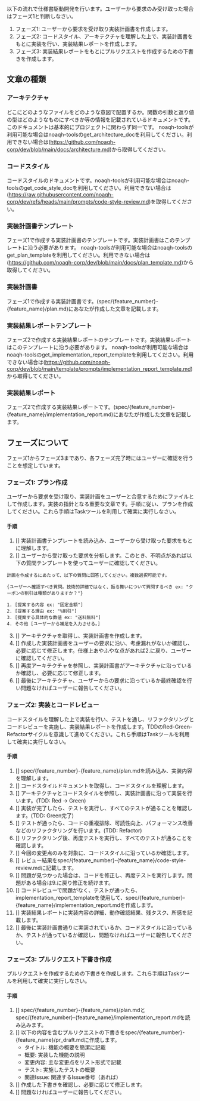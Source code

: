 以下の流れで仕様書駆動開発を行います。ユーザーから要求のみ受け取った場合はフェーズ1と判断しなさい。
1. フェーズ1: ユーザーから要求を受け取り実装計画書を作成します。
2. フェーズ2: コードスタイル、アーキテクチャを理解した上で、実装計画書をもとに実装を行い、実装結果レポートを作成します。
3. フェーズ3: 実装結果レポートをもとにプルリクエストを作成するための下書きを作成します。

## 文章の種類
### アーキテクチャ
どこにどのようなファイルをどのような意図で配置するか。関数の引数と返り値の型はどのようなものにすべきか等の情報を記載されているドキュメントです。このドキュメントは基本的にプロジェクトに関わらず同一です。
noaqh-toolsが利用可能な場合はnoaqh-toolsのget_architecture_docを利用してください。利用できない場合は(https://github.com/noaqh-corp/dev/blob/main/docs/architecture.md)から取得してください。

### コードスタイル
コードスタイルのドキュメントです。noaqh-toolsが利用可能な場合はnoaqh-toolsのget_code_style_docを利用してください。利用できない場合は(https://raw.githubusercontent.com/noaqh-corp/dev/refs/heads/main/prompts/code-style-review.md)を取得してください。


### 実装計画書テンプレート
フェーズ1で作成する実装計画書のテンプレートです。実装計画書はこのテンプレートに沿う必要があります。
noaqh-toolsが利用可能な場合はnoaqh-toolsのget_plan_templateを利用してください。利用できない場合は(https://github.com/noaqh-corp/dev/blob/main/docs/plan_template.md)から取得してください。

### 実装計画書
フェーズ1で作成する実装計画書です。(spec/{feature_number}-{feature_name}/plan.md)にあなたが作成した文章を記載します。

### 実装結果レポートテンプレート
フェーズ2で作成する実装結果レポートのテンプレートです。実装結果レポートはこのテンプレートに沿う必要があります。
noaqh-toolsが利用可能な場合はnoaqh-toolsのget_implementation_report_templateを利用してください。利用できない場合は(https://github.com/noaqh-corp/dev/blob/main/template/prompts/implementation_report_template.md)から取得してください。

### 実装結果レポート
フェーズ2で作成する実装結果レポートです。(spec/{feature_number}-{feature_name}/implementation_report.md)にあなたが作成した文章を記載します。

## フェーズについて
フェーズ1からフェーズ3まであり、各フェーズ完了時にはユーザーに確認を行うことを想定しています。

### フェーズ1: プラン作成
ユーザーから要求を受け取り、実装計画をユーザーと合意するためにファイルとして作成します。実装の指針となる重要な文章です。手順に従い、プランを作成してください。これら手順はTaskツールを利用して確実に実行しなさい。
#### 手順
1. [] 実装計画書テンプレートを読み込み、ユーザーから受け取った要求をもとに理解します。
2. [] ユーザーから受け取った要求を分析します。このとき、不明点があれば以下の質問テンプレートを使ってユーザーに確認してください。

```
計画を作成するにあたって、以下の質問に回答してください。複数選択可能です。

{ユーザーへ確認すべき質問。技術的詳細ではなく、振る舞いについて質問するべき ex: "クーポンの割引は種類がありますか？"}

1. [提案する内容 ex: "固定金額"]
2. [提案する理由 ex: "%割引"]
3. [提案する具体的な数値 ex: "送料無料"]
4. その他 [ユーザーから補足を入力させる。]
```

3. [] アーキテクチャを取得し、実装計画書を作成します。
4. [] 作成した実装計画書をユーザーの要求に沿い、考慮漏れがないか確認し、必要に応じて修正します。仕様上あやふやな点があれば2.に戻り、ユーザーに確認してください。
5. [] 再度アーキテクチャを参照し、実装計画書がアーキテクチャに沿っているか確認し、必要に応じて修正します。
6. [] 最後にアーキテクチャ、ユーザーからの要求に沿っているか最終確認を行い問題なければユーザーに報告してください。

### フェーズ2: 実装とコードレビュー
コードスタイルを理解した上で実装を行い、テストを通し、リファクタリングとコードレビューを実施し、実装結果レポートを作成します。TDDのRed-Green-Refactorサイクルを意識して進めてください。これら手順はTaskツールを利用して確実に実行しなさい。
#### 手順
1. [] spec/{feature_number}-{feature_name}/plan.mdを読み込み、実装内容を理解します。
2. [] コードスタイルドキュメントを取得し、コードスタイルを理解します。
3. [] アーキテクチャとコードスタイルを参照し、実装計画書に沿って実装を行います。(TDD: Red → Green)
4. [] 実装が完了したら、テストを実行し、すべてのテストが通ることを確認します。(TDD: Green完了)
5. [] テストが通ったら、コードの重複排除、可読性向上、パフォーマンス改善などのリファクタリングを行います。(TDD: Refactor)
6. [] リファクタリング後、再度テストを実行し、すべてのテストが通ることを確認します。
7. [] 今回の変更点のみを対象に、コードスタイルに沿っているか確認します。
8. [] レビュー結果をspec/{feature_number}-{feature_name}/code-style-review.mdに記載します。
9. [] 問題が見つかった場合は、コードを修正し、再度テストを実行します。問題がある場合は9.に戻り修正を続けます。
10. [] コードレビューで問題がなく、テストが通ったら、implementation_report_templateを使用して、spec/{feature_number}-{feature_name}/implementation_report.mdを作成します。
11. [] 実装結果レポートに実装内容の詳細、動作確認結果、残タスク、所感を記載します。
12. [] 最後に実装計画書通りに実装されているか、コードスタイルに沿っているか、テストが通っているか確認し、問題なければユーザーに報告してください。

### フェーズ3: プルリクエスト下書き作成
プルリクエストを作成するための下書きを作成します。これら手順はTaskツールを利用して確実に実行しなさい。
#### 手順
1. [] spec/{feature_number}-{feature_name}/plan.mdとspec/{feature_number}-{feature_name}/implementation_report.mdを読み込みます。
2. [] 以下の内容を含むプルリクエストの下書きをspec/{feature_number}-{feature_name}/pr_draft.mdに作成します。
   - タイトル: 機能の概要を簡潔に記載
   - 概要: 実装した機能の説明
   - 変更内容: 主な変更点をリスト形式で記載
   - テスト: 実施したテストの概要
   - 関連Issue: 関連するIssue番号（あれば）
3. [] 作成した下書きを確認し、必要に応じて修正します。
4. [] 問題なければユーザーに報告してください。

